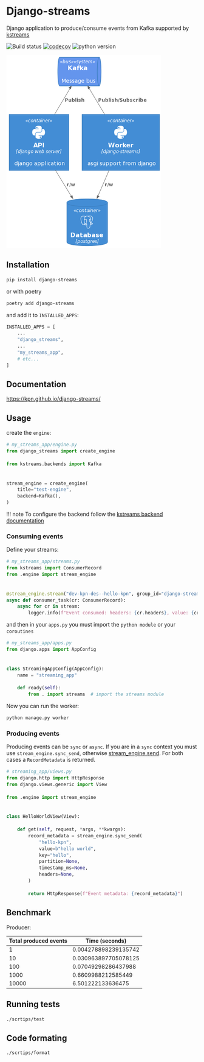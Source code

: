 # Django-streams

Django application to produce/consume events from Kafka supported by [kstreams](https://github.com/kpn/kstreams)

![Build status](https://github.com/kpn/django-streams/actions/workflows/pr-tests.yaml/badge.svg?branch=main)
[![codecov](https://codecov.io/gh/kpn/django-streams/branch/main/graph/badge.svg?token=t7pxIPtphF)](https://codecov.io/gh/kpn/django-streams)
![python version](https://img.shields.io/badge/python-3.9%2B-yellowgreen)

![django streaming](img/django_worker.png)

## Installation

```bash
pip install django-streams
```

or with poetry

```bash
poetry add django-streams
```

and add it to `INSTALLED_APPS`:

```python
INSTALLED_APPS = [
    ...
    "django_streams",
    ...
    "my_streams_app",
    # etc...
]
```

## Documentation

https://kpn.github.io/django-streams/

## Usage

create the `engine`:

```python
# my_streams_app/engine.py
from django_streams import create_engine

from kstreams.backends import Kafka


stream_engine = create_engine(
    title="test-engine",
    backend=Kafka(),
)
```

!!! note
    To configure the backend follow the [kstreams backend documentation](https://kpn.github.io/kstreams/backends/)

### Consuming events

Define your streams:

```python
# my_streams_app/streams.py
from kstreams import ConsumerRecord
from .engine import stream_engine


@stream_engine.stream("dev-kpn-des--hello-kpn", group_id="django-streams-principal-group-id")  # your consumer
async def consumer_task(cr: ConsumerRecord):
    async for cr in stream:
        logger.info(f"Event consumed: headers: {cr.headers}, value: {cr.value}")
```

and then in your `apps.py` you must import the `python module` or your `coroutines`

```python
# my_streams_app/apps.py
from django.apps import AppConfig


class StreamingAppConfig(AppConfig):
    name = "streaming_app"

    def ready(self):
        from . import streams  # import the streams module
```

Now you can run the worker:

```bash
python manage.py worker
```

### Producing events

Producing events can be `sync` or `async`. If you are in a `sync` context you must use `stream_engine.sync_send`, otherwise [stream_engine.send](https://pages.kpn.org/repos-docs/dsl/django-streams/producer/#producing-in-an-async-context). For both cases a `RecordMetadata` is returned.

```python
# streaming_app/views.py
from django.http import HttpResponse
from django.views.generic import View

from .engine import stream_engine


class HelloWorldView(View):

    def get(self, request, *args, **kwargs):
        record_metadata = stream_engine.sync_send(
            "hello-kpn",
            value=b"hello world",
            key="hello",
            partition=None,
            timestamp_ms=None,
            headers=None,
        )

        return HttpResponse(f"Event metadata: {record_metadata}")
```

## Benchmark

Producer:

| Total produced events | Time (seconds) |
|--------------|----------------|
| 1 | 0.004278898239135742 |
| 10 | 0.030963897705078125 |
| 100 | 0.07049298286437988 |
| 1000 | 0.6609988212585449 |
| 10000 | 6.501222133636475 |

## Running tests

```bash
./scrtips/test
```

## Code formating

```bash
./scrtips/format
```
